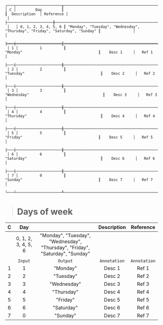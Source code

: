 ```text
┌───┬─────────────────────╥──────────────────────────────────────────────────────────────────────────────╥───────────────┬───────────┐
│ C │         Day         ║                                                                              ║  Description  │ Reference │
 │   ├─────────────────────╫──────────────────────────────────────────────────────────────────────────────╫───────────────┼───────────┤
 │   │ 0, 1, 2, 3, 4, 5, 6 ║ "Monday", "Tuesday", "Wednesday", "Thursday", "Friday", "Saturday", "Sunday" ║               │           │
 ╞═══╪═════════════════════╬══════════════════════════════════════════════════════════════════════════════╬═══════════════╪═══════════╡
 │ 1 │          1          ║                                   "Monday"                                   ║    Desc 1     │   Ref 1   │
 ├───┼─────────────────────╫──────────────────────────────────────────────────────────────────────────────╫───────────────┼───────────┤
 │ 2 │          2          ║                                  "Tuesday"                                   ║    Desc 2     │   Ref 2   │
 ├───┼─────────────────────╫──────────────────────────────────────────────────────────────────────────────╫───────────────┼───────────┤
 │ 3 │          3          ║                                 "Wednesday"                                  ║    Desc 3     │   Ref 3   │
 ├───┼─────────────────────╫──────────────────────────────────────────────────────────────────────────────╫───────────────┼───────────┤
 │ 4 │          4          ║                                  "Thursday"                                  ║    Desc 4     │   Ref 4   │
 ├───┼─────────────────────╫──────────────────────────────────────────────────────────────────────────────╫───────────────┼───────────┤
 │ 5 │          5          ║                                   "Friday"                                   ║    Desc 5     │   Ref 5   │
 ├───┼─────────────────────╫──────────────────────────────────────────────────────────────────────────────╫───────────────┼───────────┤
 │ 6 │          6          ║                                  "Saturday"                                  ║    Desc 6     │   Ref 6   │
 ├───┼─────────────────────╫──────────────────────────────────────────────────────────────────────────────╫───────────────┼───────────┤
 │ 7 │          0          ║                                   "Sunday"                                   ║    Desc 7     │   Ref 7   │
 └───┴─────────────────────╨──────────────────────────────────────────────────────────────────────────────╨───────────────┴───────────┘
```

> # Days of week

| C |         Day         |                                                                              | Description  |  Reference   |
|:-:|:-------------------:|:----------------------------------------------------------------------------:|:------------:|:------------:|
|   | 0, 1, 2, 3, 4, 5, 6 | "Monday", "Tuesday", "Wednesday", "Thursday", "Friday", "Saturday", "Sunday" |              |              |
|   |       `Input`       |                                   `Output`                                   | `Annotation` | `Annotation` |
| 1 |          1          |                                   "Monday"                                   |    Desc 1    |    Ref 1     |
| 2 |          2          |                                  "Tuesday"                                   |    Desc 2    |    Ref 2     |
| 3 |          3          |                                 "Wednesday"                                  |    Desc 3    |    Ref 3     |
| 4 |          4          |                                  "Thursday"                                  |    Desc 4    |    Ref 4     |
| 5 |          5          |                                   "Friday"                                   |    Desc 5    |    Ref 5     |
| 6 |          6          |                                  "Saturday"                                  |    Desc 6    |    Ref 6     |
| 7 |          0          |                                   "Sunday"                                   |    Desc 7    |    Ref 7     |
